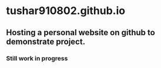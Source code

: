 # tushar910802.github.io

## Hosting a personal website on github to demonstrate project.

### Still work in progress
